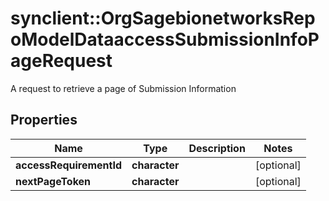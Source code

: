 # synclient::OrgSagebionetworksRepoModelDataaccessSubmissionInfoPageRequest

A request to retrieve a page of Submission Information

## Properties
Name | Type | Description | Notes
------------ | ------------- | ------------- | -------------
**accessRequirementId** | **character** |  | [optional] 
**nextPageToken** | **character** |  | [optional] 


